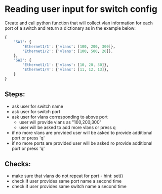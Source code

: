 # Reading user input for switch config


Create and call python function that will collect vlan information
for each port of a switch and return a dictionary as in the example below:
```python
{
    'SW1': {
        'Ethernet1/1': {'vlans': [100, 200, 300]},
        'Ethernet1/2': {'vlans': [100, 500, 20]},
    },
    'SW2': {
        'Ethernet1/1': {'vlans': [10, 20, 30]},
        'Ethernet1/4': {'vlans': [11, 12, 13]},
    }
}
```
## Steps:
 - ask user for switch name
 - ask user for switch port 
 - ask user for vlans corresponding to above port
   - user will provide vlans as "100,200,300"
   - user will be asked to add more vlans or press q
 - if no more vlans are provided user will be asked to provide additional port or press 'q'
 - if no more ports are provided user will be asked ro provide additional port or press 'q'

## Checks:
 - make sure that vlans do not repeat for port - hint: set()
 - check if user provides same port name a second time
 - check if user provides same switch name a second time  